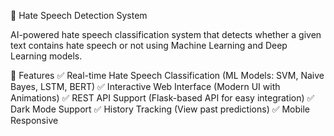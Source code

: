🛑 Hate Speech Detection System

AI-powered hate speech classification system that detects whether a given text contains hate speech or not using Machine Learning and Deep Learning models.

📌 Features
✅ Real-time Hate Speech Classification (ML Models: SVM, Naive Bayes, LSTM, BERT)
✅ Interactive Web Interface (Modern UI with Animations)
✅ REST API Support (Flask-based API for easy integration)
✅ Dark Mode Support
✅ History Tracking (View past predictions)
✅ Mobile Responsive

